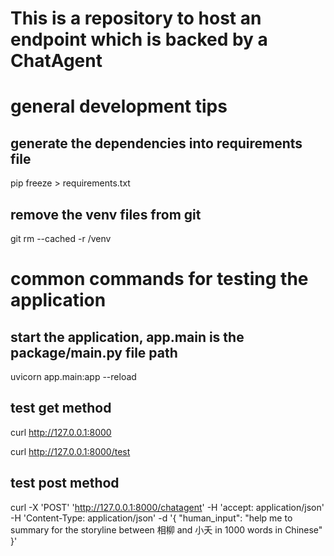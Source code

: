 # This is a repository to host an endpoint which is backed by a ChatAgent

# general development tips
## generate the dependencies into requirements file
pip freeze > requirements.txt

## remove the venv files from git
git rm --cached -r /venv

# common commands for testing the application
## start the application, app.main is the package/main.py file path
uvicorn app.main:app --reload

## test get method
curl http://127.0.0.1:8000

curl http://127.0.0.1:8000/test

## test post method
curl -X 'POST' 'http://127.0.0.1:8000/chatagent' -H 'accept: application/json' -H 'Content-Type: application/json'  -d '{
  "human_input": "help me to summary for the storyline between 相柳 and 小夭 in 1000 words in Chinese"
}'

